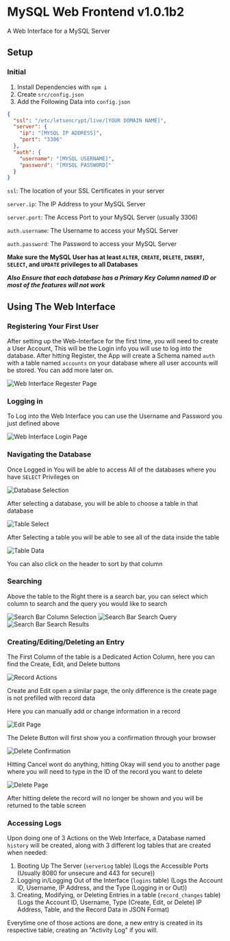 # MySQL Web Frontend v1.0.1b2
A Web Interface for a MySQL Server

## Setup
### Initial
1. Install Dependencies with `npm i`
2. Create `src/config.json`
3. Add the Following Data into `config.json`
```json
{
  "ssl": "/etc/letsencrypt/live/[YOUR DOMAIN NAME]",
  "server": {
    "ip": "[MYSQL IP ADDRESS]",
    "port": "3306"
  },
  "auth": {
    "username": "[MYSQL USERNAME]",
    "password": "[MYSQL PASSWORD]"
  }
}
```
`ssl`: The location of your SSL Certificates in your server

`server.ip`: The IP Address to your MySQL Server

`server.port`: The Access Port to your MySQL Server (usually 3306)

`auth.username`: The Username to access your MySQL Server

`auth.password`: The Password to access your MySQL Server

**Make sure the MySQL User has at least `ALTER`, `CREATE`, `DELETE`, `INSERT`, `SELECT`, and `UPDATE` privileges to all Databases**

***Also Ensure that each database has a Primary Key Column named ID or most of the features will not work***

## Using The Web Interface

### Registering Your First User

After setting up the Web-Interface for the first time, you will need to create a User Account, This will be the Login info you will use to log into the database. After hitting Register, the App will create a Schema named `auth` with a table named `accounts` on your database where all user accounts will be stored. You can add more later on.

![Web Interface Regester Page](images/register.png)

### Logging in

To Log into the Web Interface you can use the Username and Password you just defined above

![Web Interface Login Page](images/login.png)

### Navigating the Database

Once Logged in You will be able to access All of the databases where you have `SELECT` Privileges on

![Database Selection](images/database-selection.png)

After selecting a database, you will be able to choose a table in that database

![Table Select](images/table-selection.png)

After Selecting a table you will be able to see all of the data inside the table

![Table Data](images/table-data.png)

You can also click on the header to sort by that column

### Searching

Above the table to the Right there is a search bar, you can select which column to search and the query you would like to search

![Search Bar Column Selection](images/searchbar-columns.png)
![Search Bar Search Query](images/searchbar-query.png)
![Search Bar Search Results](images/searchbar-results.png)

### Creating/Editing/Deleting an Entry

The First Column of the table is a Dedicated Action Column, here you can find the Create, Edit, and Delete buttons

![Record Actions](images/dedicated-action-column.png)

Create and Edit open a similar page, the only difference is the create page is not prefilled with record data

Here you can manually add or change information in a record

![Edit Page](images/edit-page.png)

The Delete Button will first show you a confirmation through your browser

![Delete Confirmation](images/delete-confirmation.png)

Hitting Cancel wont do anything, hitting Okay will send you to another page where you will need to type in the ID of the record you want to delete

![Delete Page](images/delete-page.png)

After hitting delete the record will no longer be shown and you will be returned to the table screen

### Accessing Logs

Upon doing one of 3 Actions on the Web Interface, a Database named `history` will be created, along with 3 different log tables that are created when needed:
1. Booting Up The Server (`serverLog` table) (Logs the Accessible Ports (Usually 8080 for unsecure and 443 for secure))
2. Logging in/Logging Out of the Interface (`logins` table) (Logs the Account ID, Username, IP Address, and the Type (Logging in or Out))
3. Creating, Modifying, or Deleting Entries in a table (`record_changes` table) (Logs the Account ID, Username, Type (Create, Edit, or Delete) IP Address, Table, and the Record Data in JSON Format)

Everytime one of those actions are done, a new entry is created in its respective table, creating an "Activity Log" if you will.

